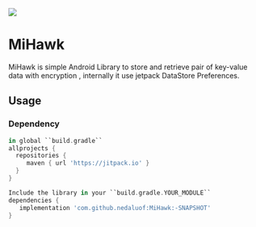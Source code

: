 [![](https://jitpack.io/v/nedaluof/MiHawk.svg)](https://jitpack.io/#nedaluof/MiHawk)
# MiHawk
MiHawk is simple Android Library to store and retrieve pair of key-value data with encryption , internally it use jetpack DataStore Preferences. 

Usage
-----

### Dependency

```groovy
in global ``build.gradle``
allprojects {
  repositories {
     maven { url 'https://jitpack.io' }
  }
}

Include the library in your ``build.gradle.YOUR_MODULE``
dependencies {
   implementation 'com.github.nedaluof:MiHawk:-SNAPSHOT'
}
```
